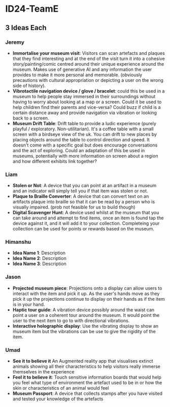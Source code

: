 # ID24-TeamE
## 3 Ideas Each
### Jeremy
- **Immortalise your museum visit**: Visitors can scan artefacts and plaques that they find interesting and at the end of the visit turn it into a cohesive story/painting/comic centred around their unique experience around the museum. Makes use of generative AI and any information the user provides to make it more personal and memorable. (obviously precautions with cultural appropriation or depicting a user on the wrong side of history).
- **Vibrotactile navigation device / glove / bracelet**: could this be used in a museum to help people stay immersed in their surroundings without having to worry about looking at a map or a screen. Could it be used to help children find their parents and vice-versa? Could buzz if child is a certain distance away and provide navigation via vibration or looking back to a screen.
- **Museum Drift Table**: Drift table to provide a ludic experience (purely playful / exploratory. Non-utilitarian). It's a coffee table with a small screen with a birdseye view of the uk. You can drift to new places by placing objects around the table to control direction and speed. It doesn't come with a specific goal but does encourage conversations and the act of exploring. Could an adaptation of this be used in museums, potentially with more information on screen about a region and how different exhibits link together?
### Liam
- **Stolen or Not**: A device that you can point at an artifact in a museum and an indicator will simply tell you if that item was stolen or not.
- **Plaque to Braille Converter**: A device that can convert text on an artifacts plaque into braille so that it can be read by a person who is visually impaired. (prob not feasible for us to build though)
- **Digital Scavenger Hunt**: A device used whilst at the museum that you can take around and attempt to find items, once an item is found tap the device against it, and it will add it to your collection. Completeing your collection can be used for points or rewards based on the museum.
### Himanshu
- **Idea Name 1**: Description
- **Idea Name 2**: Description
- **Idea Name 3**: Description
### Jason
- **Projected museum piece**: Projections onto a display can allow users to interact with the item and pick it up. As the user's hands move as they pick it up the projections continue to display on their hands as if the item is in your hand.
- **Haptic tour guide**: A vibration device possibly around the waist can point a user on a coherent tour around the museum. It would point the user to the next item to go to with directional vibrations.
- **Interactive holographic display**: Use the vibrating display to show an museum item but the vibrations can be use to give the rigidity of the item. 
### Umad
- **See it to believe it** An Augmented reality app that visualises extinct animals showing all their characteristics to help visitors really immerse themselves in the experience 
- **Feel it to believe it**: Touch sensitive information boards that would help you feel what type of environment the artefact used to be in or how the skin or characteristics of an animal would feel
- **Museum Passport**: A device that collects stamps after you have visited and tested your knowledge of the artefacts
